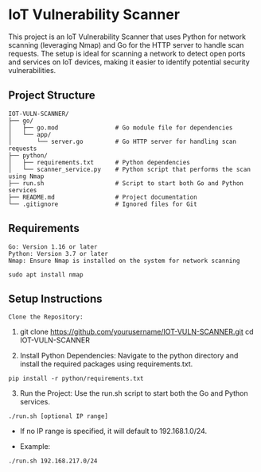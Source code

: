 # IoT Vulnerability Scanner

This project is an IoT Vulnerability Scanner that uses Python for network scanning (leveraging Nmap) and Go for the HTTP server to handle scan requests. The setup is ideal for scanning a network to detect open ports and services on IoT devices, making it easier to identify potential security vulnerabilities.

## Project Structure
```
IOT-VULN-SCANNER/
├── go/
│   ├── go.mod                # Go module file for dependencies
│   └── app/
│       └── server.go         # Go HTTP server for handling scan requests
├── python/
│   ├── requirements.txt      # Python dependencies
│   └── scanner_service.py    # Python script that performs the scan using Nmap
├── run.sh                    # Script to start both Go and Python services
├── README.md                 # Project documentation
└── .gitignore                # Ignored files for Git
```

## Requirements

    Go: Version 1.16 or later
    Python: Version 3.7 or later
    Nmap: Ensure Nmap is installed on the system for network scanning

`sudo apt install nmap`


## Setup Instructions

    Clone the Repository:

1. git clone https://github.com/yourusername/IOT-VULN-SCANNER.git
cd IOT-VULN-SCANNER

2. Install Python Dependencies: Navigate to the python directory and install the required packages using requirements.txt.

`pip install -r python/requirements.txt`

3. Run the Project: Use the run.sh script to start both the Go and Python services.

`./run.sh [optional IP range]`

- If no IP range is specified, it will default to 192.168.1.0/24.

- Example:

`./run.sh 192.168.217.0/24`